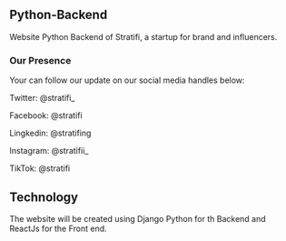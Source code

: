 ## Python-Backend
Website Python Backend of Stratifi, a startup for brand and influencers.


### Our Presence
Your can follow our update on our social media handles below:

Twitter: @stratifi_

Facebook: @stratifi

Lingkedin: @stratifing

Instagram: @stratifii_

TikTok: @stratifi

## Technology

The website will be created using Django Python for th Backend and ReactJs for the Front end.
